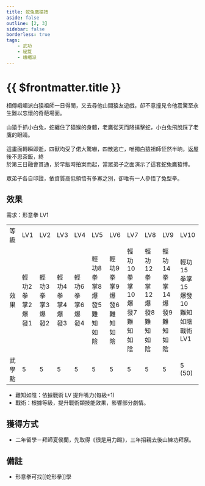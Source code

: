 ```yaml
---
title: 蛇兔鷹猿搏
aside: false
outline: [2, 3]
sidebar: false
borderless: true
tags:
    - 武功
    - 秘笈
    - 峨嵋派
---
```


# {{ $frontmatter.title }}

<BookItemIcon :size="`medium`" :needLink="false" :no="4003"></BookItemIcon>

相傳峨嵋派白猿祖師一日得閒，又去尋他山間猿友遊戲，卻不意撞見令他震驚至永生難以忘懷的奇葩場面。
<br><br>
山猿手抓小白兔，蛇纏住了猿猴的身體，老鷹從天而降撲擊蛇，小白兔飛脫踩了老鷹的眼睛。
<br><br>
這畫面轉瞬即逝，四獸均受了偌大驚嚇，四散逃亡，唯獨白猿祖師怔然半晌，返屋後不思茶飯，終<br>
於第三日融會貫通，於早飯時拍案而起，當眾弟子之面演示了這套蛇兔鷹猿博。
<br><br>
眾弟子各自印證，依資質高低領悟有多寡之別，卻唯有一人參悟了兔型拳。
<br clear="all" />

## 效果

需求：形意拳 LV1

<table>
    <tr>
        <td>等級</td>
        <td>LV1</td>
        <td>LV2</td>
        <td>LV3</td>
        <td>LV4</td>
        <td>LV5</td>
        <td>LV6</td>
        <td>LV7</td>
        <td>LV8</td>
        <td>LV9</td>
        <td>LV10</td>
    </tr>
    <tr>
        <td>效果</td>
        <td>輕功2<br>拳掌2<br>爆發1</td>
        <td>輕功3<br>拳掌3<br>爆發2</td>
        <td>輕功4<br>拳掌4<br>爆發3</td>
        <td>輕功6<br>拳掌6<br>爆發4</td>
        <td>輕功8<br>拳掌8<br>爆發5<br>難知如陰</td>
        <td>輕功9<br>拳掌9<br>爆發6<br>難知如陰</td>
        <td>輕功10<br>拳掌10<br>爆發7<br>難知如陰</td>
        <td>輕功12<br>拳掌12<br>爆發8<br>難知如陰</td>
        <td>輕功14<br>拳掌14<br>爆發9<br>難知如陰</td>
        <td>輕功15<br>拳掌15<br>爆發10<br>難知如陰<br>戰術LV1</td>
    </tr>
    <tr>
        <td>武學點</td>
        <td>5</td>
        <td>5</td>
        <td>5</td>
        <td>5</td>
        <td>5</td>
        <td>5</td>
        <td>5</td>
        <td>5</td>
        <td>5</td>
        <td>5 (50)</td>
    </tr>
</table>

-   難知如陰：依據戰術 LV 提升嘴力(每級+1)
-   戰術：根據等級，提升戰術類技能效果，影響部分劇情。

## 獲得方式

-   二年留學－拜師夏侯蘭，先取得《很是用力踢》，三年招親去後山練功拜祭。

## 備註

-   形意拳可找[[蛇形拳]]學

